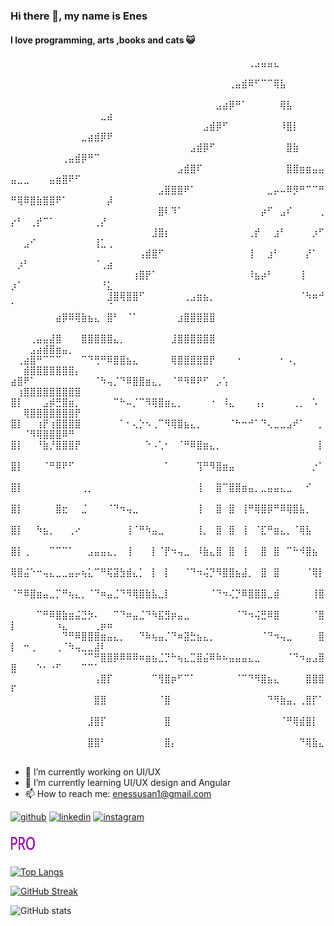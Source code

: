### Hi there 👋, my name is **Enes**
#### I love programming, arts ,books and cats 😺
⠀⠀⠀⠀⠀⠀⠀⠀⠀⠀⠀⠀⠀⠀⠀⠀⠀⠀⠀⠀⠀⠀⠀⠀⠀⠀⠀⠀⠀⠀⠀⠀⠀⠀⠀⠀⠀⢀⣠⣤⣤⣄⠀⠀⠀⠀⠀⠀⠀⠀⠀⠀⠀⠀⠀⠀⠀⠀⠀⠀⠀⠀⠀⠀⠀
⠀⠀⠀⠀⠀⠀⠀⠀⠀⠀⠀⠀⠀⠀⠀⠀⠀⠀⠀⠀⠀⠀⠀⠀⠀⠀⠀⠀⠀⠀⠀⠀⠀⠀⢀⣤⣾⠿⠋⠉⠉⢿⣧⠀⠀⠀⠀⠀⠀⠀⠀⠀⠀⠀⠀⠀⠀⠀⠀⠀⠀⠀⠀⠀⠀
⠀⠀⠀⠀⠀⠀⠀⠀⠀⠀⠀⠀⠀⠀⠀⠀⠀⠀⠀⠀⠀⠀⠀⠀⠀⠀⠀⠀⠀⠀⠀⠀⣠⣴⡿⠛⠁⠀⠀⠀⠀⠀⢿⣧⠀⠀⠀⠀⠀⠀⠀⠀⠀⠀⠀⠀⠀⠀⠀⠀⠀⠀⠀⣀⣴
⠀⠀⠀⠀⠀⠀⠀⠀⠀⠀⠀⠀⠀⠀⠀⠀⠀⠀⠀⠀⠀⠀⠀⠀⠀⠀⠀⠀⠀⠀⣠⣾⡿⠋⠀⠀⠀⠀⠀⠀⠀⠀⠸⣿⡇⠀⠀⠀⠀⠀⠀⠀⠀⠀⠀⠀⠀⠀⠀⠀⣀⣴⣾⡿⠟
⠀⠀⠀⠀⠀⠀⠀⠀⠀⠀⠀⠀⠀⠀⠀⠀⠀⠀⠀⠀⠀⠀⠀⠀⠀⠀⠀⠀⣠⣾⡿⠋⠀⠀⠀⠀⠀⠀⠀⠀⠀⠀⠀⣿⣷⠀⠀⠀⠀⠀⠀⠀⠀⠀⠀⠀⠀⢀⣤⣾⡿⠛⠉⠀⠀
⠀⠀⠀⠀⠀⠀⠀⠀⠀⠀⠀⠀⠀⠀⠀⠀⠀⠀⠀⠀⠀⠀⠀⠀⠀⠀⣠⣾⣿⠏⠀⠀⠀⠀⠀⠀⠀⠀⠀⠀⠀⠀⠀⣿⣿⣶⣶⣤⣤⣤⣀⣀⠀⠀⠀⣤⣶⣿⠟⠋⠀⠀⠀⠀⠀
⠀⠀⠀⠀⠀⠀⠀⠀⠀⠀⠀⠀⠀⠀⠀⠀⠀⠀⠀⠀⠀⠀⠀⣠⣿⣿⣿⠟⠁⠀⠀⠀⠀⠀⠀⠀⠀⠀⠀⠀⣀⡤⠤⠿⡻⠛⠉⠉⠛⠛⢿⠿⣿⣷⣿⣿⠟⠁⠀⠀⠀⠀⠀⠀⡼
⠀⠀⠀⠀⠀⠀⠀⠀⠀⠀⠀⠀⠀⠀⠀⠀⠀⠀⠀⠀⠀⠀⠀⣿⠇⠹⠁⠀⠀⠀⠀⠀⠀⠀⠀⠀⠀⠀⠀⡴⠋⠀⣠⠎⠀⠀⠀⠀⢀⡔⠃⠀⢀⡞⠉⠁⠀⠀⠀⠀⠀⠀⢀⡜⠀
⠀⠀⠀⠀⠀⠀⠀⠀⠀⠀⠀⠀⠀⠀⠀⠀⠀⠀⠀⠀⠀⠀⣸⣿⡆⠀⠀⠀⠀⠀⠀⠀⠀⠀⠀⠀⠀⢀⡞⠀⠀⣰⠃⠀⠀⠀⠀⡰⠋⠀⠀⣠⠊⠀⠀⠀⠀⠀⠀⠀⠀⠀⢸⣁⢀
⠀⠀⠀⠀⠀⠀⠀⠀⠀⠀⠀⠀⠀⠀⠀⠀⠀⠀⠀⠀⢠⣾⣿⠋⠀⠀⠀⠀⠀⠀⠀⠀⠀⠀⠀⠀⠀⢸⠀⠀⣰⠃⠀⠀⠀⠀⡜⠁⠀⠀⡰⠃⠀⠀⠀⠀⠀⠀⠀⠀⠀⠀⠈⢀⣴
⠀⠀⠀⠀⠀⠀⠀⠀⠀⠀⠀⠀⠀⠀⠀⠀⠀⠀⠀⢰⣿⡟⠁⠀⠀⠀⠀⠀⠀⠀⠀⠀⠀⠀⠀⠀⠀⠸⣦⡴⠃⠀⠀⠀⠀⢸⠀⠀⠀⡰⠁⠀⠀⠀⠀⠀⠀⠀⠀⠀⠀⠀⠀⠘⣅
⠀⠀⠀⠀⠀⠀⠀⠀⠀⠀⠀⠀⠀⠀⠀⣸⣿⢿⣿⣿⠋⠀⠀⠀⠀⠀⠀⢀⣠⣶⣦⡀⠀⠀⠀⠀⠀⠀⠀⠀⠀⠀⠀⠀⠀⠈⠳⠶⠚⠁⠀⠀⠀⠀⠀⠀⠀⠀⠀⠀⠀⠀⠀⠀⠈
⠀⠀⠀⠀⠀⠀⠀⣴⡿⠿⢿⣷⣦⣄⠀⣿⠃⠀⠈⠁⠀⠀⠀⠀⠀⠀⣰⣿⣿⣿⣿⣿⠀⠀⠀⠀⠀⠀⠀⠀⠀⠀⠀⠀⠀⠀⠀⠀⠀⠀⠀⠀⠀⠀⠀⠀⠀⠀⠀⠀⠀⠀⠀⠀⠀
⠀⠀⠀⢀⣤⣤⣼⣿⠀⠀⠀⣿⣿⣿⣿⣿⣄⡀⠀⠀⠀⠀⠀⠀⠀⣸⣿⣿⣿⣿⣿⣿⠀⠀⠀⠀⠀⠀⠀⠀⠀⠀⠀⠀⠀⠀⠀⠀⠀⠀⠀⠀⣠⣴⣾⣿⣶⣤⡀⠀⠀⠀⠀⠀⠀
⠀⢀⣴⣿⠛⠉⠉⠉⠀⠀⠀⠉⠙⢛⠛⠿⣿⣿⣦⣄⠀⠀⠀⠀⠀⢿⣿⣿⣿⣿⣿⡟⠀⠀⠀⠐⠀⠀⠀⠀⠀⠀⠂⠠⡀⠀⠀⠀⠀⠀⠀⣾⣿⣿⣿⣿⣿⣿⣿⡄⠀⠀⠀⠀⠀
⣴⣿⠟⠁⠀⠀⠀⠀⠀⠀⠀⠀⠀⠈⠳⢤⡈⠙⠿⣿⣿⣶⣄⡀⠀⠈⠛⠻⠿⠟⠋⠀⡠⢡⠀⠀⠀⠀⠀⠀⠀⠀⠀⠀⠀⠀⠀⠀⠀⠀⢰⣿⣿⣿⣿⣿⣿⣿⣿⣿⠀⠀⠀⠀⠀
⣿⡇⠀⠀⠀⣠⡾⣛⣿⣶⡀⠀⠀⠀⠀⠀⠉⠓⠤⡈⠉⠻⢿⣿⣶⣄⡀⠀⠀⠀⠀⠐⠀⠸⣄⠀⠀⠀⢠⡄⠀⠀⠀⠀⢀⡀⠀⠡⠀⠀⠀⢿⣿⣿⣿⣿⣿⣿⣿⡟⠀⠀⠀⠀⠀
⣿⡇⠀⠀⢰⡟⢰⣿⣿⣿⣿⠀⠀⠀⠀⠀⠀⠁⠂⢄⡑⠢⢀⠉⠻⢿⣿⣦⣄⡀⠀⠀⠀⠀⠈⠓⠒⠚⠁⠙⢄⣀⣀⣠⠞⠁⠀⠀⡀⠀⠀⠈⠻⢿⣿⣿⣿⠿⠛⠀⠀⠀⠀⠀⠀
⣿⡇⠀⠀⠘⣷⡘⣿⣿⣿⡟⠀⠀⠀⠀⠀⠀⠀⠀⠀⠀⠑⠠⢁⠂⠀⠈⠛⠿⣿⣶⣄⡀⠀⠀⠀⠀⠀⠀⠀⠀⠀⠀⠀⠀⠀⠀⠀⡇⠀⠀⠀⠀⠀⠀⠀⠀⠀⠀⠀⠀⠀⠀⠀⠀
⣿⡇⠀⠀⠀⠈⠛⠿⠟⠋⠀⠀⠀⠀⠀⠀⠀⠀⠀⠀⠀⠀⠀⠀⠁⠀⠀⠀⠀⢹⠛⠻⣿⣶⣤⠀⠀⠀⠀⠀⠀⠀⠀⠀⠀⠀⠀⡐⠁⠀⠀⠀⠀⠀⠀⠀⠀⠀⠀⠀⠀⠀⠀⠀⠀
⣿⡇⠀⠀⠀⠀⠀⠀⠀⠀⠀⢀⡀⠀⠀⠀⠀⠀⠀⠀⠀⠀⠀⠀⠀⠀⠀⠀⠀⢸⠀⠀⣿⠉⣿⣿⣶⣤⡀⣀⣤⣤⣄⣀⠀⠀⠊⠀⠀⠀⠀⠀⠀⠀⠀⠀⠀⠀⠀⠀⠀⠀⠀⠀⠀
⣿⡇⠀⠀⠀⠀⠀⣿⣖⠀⠀⣈⠀⠀⠀⠈⠙⠲⢤⣀⠀⠀⠀⠀⠀⠀⠀⠀⠀⢸⠀⠀⣿⠀⣿⠀⢸⠛⢿⣿⡿⠛⠿⢿⣿⣧⡀⠀⠀⠀⠀⠀⠀⠀⠀⠀⠀⠀⠀⠀⠀⠀⠀⠀⠀
⣿⡇⠀⠀⠳⣦⡀⠀⠀⢀⠔⠀⠀⠀⠀⠀⠀⠀⢸⠈⠛⠳⣤⣀⠀⠀⠀⠀⠀⢸⡀⠀⣿⠀⣿⠀⢸⠀⠈⣏⠛⣶⣄⡀⠈⢿⣧⠀⠀⠀⠀⠀⠀⠀⠀⠀⠀⠀⠀⠀⠀⠀⠀⠀⠀
⣿⡇⢀⠀⠀⠀⠉⠉⠉⠁⠀⠀⣠⣤⣤⣄⡀⠀⢸⠀⠀⠀⡇⠈⡟⠲⢤⣀⠀⠸⣷⣄⣿⠀⣿⠀⢸⠀⠀⣿⠀⣿⠀⠉⠓⠺⣿⣦⠀⠀⠀⠀⠀⠀⠀⠀⠀⠀⠀⠀⠀⠀⠀⠀⠀
⢿⣿⣬⠑⠒⢤⣄⣀⣀⣤⡤⢦⣅⠉⠛⢯⣽⣳⣾⣄⡁⠀⡇⠀⡇⠀⠀⠈⠙⠲⢬⡙⠻⣿⣿⣦⣼⡀⠀⣿⠀⣿⠀⠀⠀⠀⠈⢿⡇⠀⠀⠀⠀⠀⠀⠀⠀⠀⠀⠀⠀⠀⠀⠀⠀
⠈⠛⠿⣿⣶⣤⣀⡉⠛⢦⣄⡀⠈⠙⠶⣤⣈⠙⠻⢿⣿⣷⣧⣀⡇⠀⠀⠀⠀⠀⠀⠈⠙⠲⢌⡙⠿⣿⣿⣿⣀⣾⠀⠀⠀⠀⠀⢸⣿⠀⠀⠀⠀⠀⠀⠀⠀⠀⠀⠀⠀⠀⠀⠀⠀
⠀⠀⠀⠀⠉⠛⠿⣿⣷⣶⣬⣙⡳⠄⠀⠀⠉⠙⠶⣤⣈⠙⠳⣯⣻⡶⣤⣀⠀⠀⠀⠀⠀⠀⠀⠈⠙⠲⢬⣛⠿⣿⠀⠀⠀⠀⠀⠈⣿⡇⠀⠀⠀⠀⠀⠀⠰⣄⠀⠀⠀⠀⢀⡶⠶
⠀⠀⠀⠀⠀⠀⠀⠀⠙⠛⠿⣿⣿⣿⣶⣤⣄⡀⠀⠀⠙⠷⢦⣤⡈⠙⠶⣽⣓⣦⣄⡀⠀⠀⠀⠀⠀⠀⠀⠈⠙⠲⢤⣀⠀⠀⠀⠀⣿⡇⠀⠒⢀⠀⠀⠀⢀⠈⠳⢤⣀⣀⣼⠇⠀
⠀⠀⠀⠀⠀⠀⠀⠀⠀⠀⠀⠈⠉⠛⣿⣿⡿⠿⠿⠿⠶⣶⣦⣈⡙⠓⢦⣄⣉⣿⣬⠿⠷⠦⣤⣤⣤⣄⣀⠀⠀⠀⠀⠈⠙⠲⣤⣠⣿⣿⠀⠀⠀⠑⠂⠐⠋⠀⠀⠀⠉⠉⠁⠀⠀
⠀⠀⠀⠀⠀⠀⠀⠀⠀⠀⠀⠀⠀⢠⣿⡏⠀⠀⠀⠀⠀⠀⠉⢻⣿⡶⠋⠉⠁⠀⠀⠀⠀⠀⠀⠈⠉⠙⠻⣿⣦⣄⠀⠀⠀⠀⣿⣿⣿⠏⠀⠀⠀⠀⠀⠀⠀⠀⠀⠀⠀⠀⠀⠀⠀
⠀⠀⠀⠀⠀⠀⠀⠀⠀⠀⠀⠀⠀⣿⣿⠀⠀⠀⠀⠀⠀⠀⠀⠈⣿⠀⠀⠀⠀⠀⠀⠀⠀⠀⠀⠀⠀⠀⠀⠀⠙⠻⣷⣤⡀⢀⣿⡏⠁⠀⠀⠀⠀⠀⠀⠀⠀⠀⠀⠀⠀⠀⠀⠀⠀
⠀⠀⠀⠀⠀⠀⠀⠀⠀⠀⠀⠀⣸⣿⡏⠀⠀⠀⠀⠀⠀⠀⠀⠀⣿⠀⠀⠀⠀⠀⠀⠀⠀⠀⠀⠀⠀⠀⠀⠀⠀⠀⠈⠛⢿⣾⣿⡇⠀⠀⠀⠀⠀⠀⠀⠀⠀⠀⠀⠀⠀⠀⠀⠀⠀
⠀⠀⠀⠀⠀⠀⠀⠀⠀⠀⠀⠀⣿⣿⠃⠀⠀⠀⠀⠀⠀⠀⠀⠀⣿⡄⠀⠀⠀⠀⠀⠀⠀⠀⠀⠀⠀⠀⠀⠀⠀⠀⠀⠀⠀⠙⢿⣷⣄⠀⠀⠀⠀⠀⠀⠀⠀⠀⠀⠀⠀⠀⠀⠀⠀⠀⠀⠀

- 🔭 I’m currently working on UI/UX
- 🌱 I’m currently learning UI/UX design and Angular
- 📫 How to reach me: enessusan1@gmail.com 


[<img src='https://cdn.jsdelivr.net/npm/simple-icons@3.0.1/icons/github.svg' alt='github' height='40'>](https://github.com/enessusan00)  [<img src='https://cdn.jsdelivr.net/npm/simple-icons@3.0.1/icons/linkedin.svg' alt='linkedin' height='40'>](https://www.linkedin.com/in/enes-susan/)  [<img src='https://cdn.jsdelivr.net/npm/simple-icons@3.0.1/icons/instagram.svg' alt='instagram' height='40'>](https://www.instagram.com/dev.enes_/)  

<a href='https://github.com/pricing'><img src='https://raw.githubusercontent.com/acervenky/animated-github-badges/master/assets/pro.gif' width='40' height='40'></a> 

[![Top Langs](https://github-readme-stats.vercel.app/api/top-langs/?username=enessusan00)](https://github.com/anuraghazra/github-readme-stats)

[![GitHub Streak](https://streak-stats.demolab.com/?user=enessusan00&theme=yellowdark)](https://git.io/streak-stats)

![GitHub stats](https://github-readme-stats.vercel.app/api?username=enessusan00&show_icons=true)  

